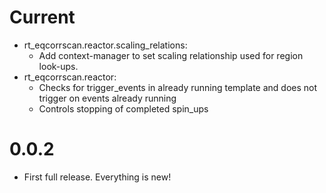 # Current
- rt_eqcorrscan.reactor.scaling_relations:
  - Add context-manager to set scaling relationship used
    for region look-ups.
- rt_eqcorrscan.reactor:
  - Checks for trigger_events in already running template
    and does not trigger on events already running
  - Controls stopping of completed spin_ups

# 0.0.2
- First full release. Everything is new!
